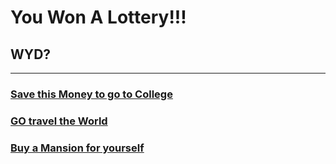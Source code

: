 # You Won A Lottery!!!
## WYD?
---
### [Save this Money to go to College]()
### [GO travel the World](worldtarvel/worldtravel.md)
### [Buy a Mansion for yourself](buyamansion/buyamansion.md)
